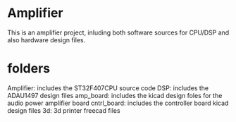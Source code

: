 # Amplifier
This is an amplifier project, inluding both software sources for CPU/DSP and also hardware design files.

# folders
Amplifier: includes the ST32F407CPU source code
DSP: includes the ADAU1497 design files
amp_board: includes the kicad design foles for the audio power amplifier board
cntrl_board: includes the controller board kicad design files
3d: 3d printer freecad files
